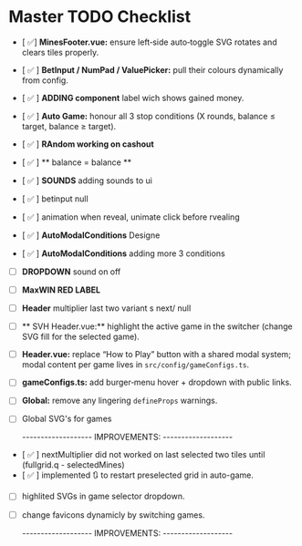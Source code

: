 # Master TODO Checklist

- [ ✅] **MinesFooter.vue:** ensure left‑side auto‑toggle SVG rotates and clears tiles properly.
- [ ✅ ] **BetInput / NumPad / ValuePicker:** pull their colours dynamically from config.
- [ ✅ ] **ADDING component** label wich shows gained money.

- [ ✅ ] **Auto Game:** honour all 3 stop conditions (X rounds, balance ≤ target, balance ≥ target).

- [ ✅ ] **RAndom working on cashout**
- [ ✅ ] ** balance = balance **
- [ ✅ ] **SOUNDS** adding sounds to ui

- [ ✅ ] betinput null
- [ ✅ ] animation when reveal, unimate click before rvealing
- [ ✅ ] **AutoModalConditions** Designe
- [ ✅ ] **AutoModalConditions** adding more 3 conditions

- [ ] **DROPDOWN** sound on off
- [ ] **MaxWIN RED LABEL**
- [ ] **Header** multiplier last two variant s next/ null

- [ ] ** SVH Header.vue:** highlight the active game in the switcher (change SVG fill for the selected game).

- [ ] **Header.vue:** replace “How to Play” button with a shared modal system; modal content per game lives in `src/config/gameConfigs.ts`.
- [ ] **gameConfigs.ts:** add burger‑menu hover + dropdown with public links.

- [ ] **Global:** remove any lingering `defineProps` warnings.

- [ ] Global SVG's for games

  ------------------- IMPROVEMENTS: -------------------

- [ ✅ ] nextMultiplier did not worked on last selected two tiles until (fullgrid.q - selectedMines)
- [ ✅ ] implemented 🔃 to restart preselected grid in auto-game.
- [ ] highlited SVGs in game selector dropdown.
- [ ] change favicons dynamicly by switching games.

  ------------------- IMPROVEMENTS: -------------------
